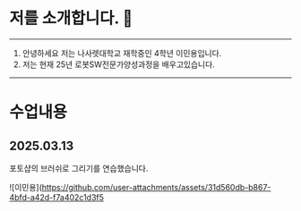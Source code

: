 # 저를 소개합니다. 👋

***
1. 안녕하세요 저는 나사렛대학교 재학중인 4학년 이민용입니다.
2. 저는 현재 25년 로봇SW전문가양성과정을 배우고있습니다.
***


# 수업내용
## 2025.03.13
포토샵의 브러쉬로 그리기를 연습했습니다.

![이민용](https://github.com/user-attachments/assets/31d560db-b867-4bfd-a42d-f7a402c1d3f5
